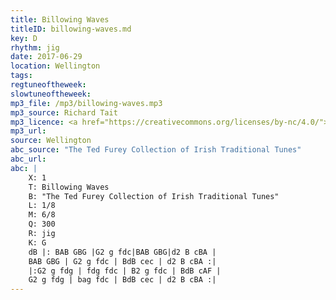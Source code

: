 ```yaml
---
title: Billowing Waves
titleID: billowing-waves.md
key: D
rhythm: jig
date: 2017-06-29
location: Wellington
tags:
regtuneoftheweek:
slowtuneoftheweek:
mp3_file: /mp3/billowing-waves.mp3
mp3_source: Richard Tait
mp3_licence: <a href="https://creativecommons.org/licenses/by-nc/4.0/">CC-BY-NC-4.0</a>
mp3_url:
source: Wellington
abc_source: "The Ted Furey Collection of Irish Traditional Tunes"
abc_url:
abc: |
    X: 1
    T: Billowing Waves
    B: "The Ted Furey Collection of Irish Traditional Tunes"
    L: 1/8
    M: 6/8
    Q: 300
    R: jig
    K: G
    dB |: BAB GBG |G2 g fdc|BAB GBG|d2 B cBA |
    BAB GBG | G2 g fdc | BdB cec | d2 B cBA :|
    |:G2 g fdg | fdg fdc | B2 g fdc | BdB cAF |
    G2 g fdg | bag fdc | BdB cec | d2 B cBA :|
---
```

